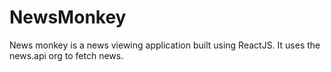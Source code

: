 # NewsMonkey
News monkey is a news viewing application built using ReactJS. It uses the news.api org to fetch news.
